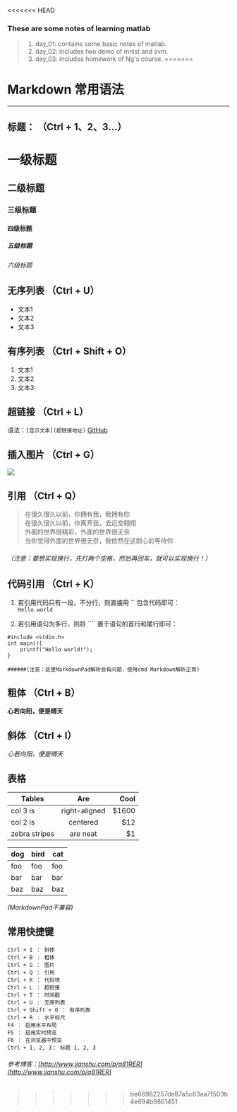 <<<<<<< HEAD
### These are some notes of learning matlab
> 1. day_01: contains some basic notes of matlab.
> 2. day_02: includes two demo of mnist and svm.
> 3. day_03: includes homework of Ng's course.
=======
# Markdown 常用语法
----------

## 标题： （Ctrl + 1、2、3...）
# 一级标题
## 二级标题
### 三级标题
#### 四级标题
##### 五级标题
###### 六级标题



## 无序列表 （Ctrl + U）
- 文本1
- 文本2
- 文本3

## 有序列表 （Ctrl + Shift + O）
1. 文本1
2. 文本2
3. 文本3



## 超链接 （Ctrl + L）
语法：`[显示文本](超链接地址)`
[GitHub](https://github.com)



## 插入图片 （Ctrl + G）
![](http://i.imgur.com/kYpRkLk.jpg)



## 引用 （Ctrl + Q）
> 在很久很久以前，你拥有我，我拥有你  
> 在很久很久以前，你离开我，去远空翱翔  
> 外面的世界很精彩，外面的世界很无奈  
> 当你觉得外面的世界很无奈，我依然在这耐心的等待你  
###### （注意：要想实现换行，先打两个空格，然后再回车，就可以实现换行！）



## 代码引用 （Ctrl + K）
1. 若引用代码只有一段，不分行，则直接用 `` 包含代码即可：  
	`Hello world`

2. 若引用语句为多行，则将 ```` 置于语句的首行和尾行即可：  
```
#include <stdio.h>  
int main(){ 
	printf("Hello world!");  
}
```  
	######(注意：这里MarkdownPad解析会有问题，使用cmd Markdown解析正常)



## 粗体 （Ctrl + B）
**心若向阳，便是晴天**  


## 斜体 （Ctrl + I）
*心若向阳，便是晴天*



## 表格 
| Tables        | Are           | Cool  |
| ------------- |:-------------:| -----:|
| col 3 is      | right-aligned | $1600 |
| col 2 is      | centered      |   $12 |
| zebra stripes | are neat      |    $1 |  

dog | bird | cat
----|------|----
foo | foo  | foo
bar | bar  | bar
baz | baz  | baz

*(MarkdownPad不兼容)*

## 常用快捷键

	Ctrl + I ： 斜体
	Ctrl + B ： 粗体
	Ctrl + G ： 图片
	Ctrl + Q ： 引用
	Ctrl + K ： 代码块
	Ctrl + L ： 超链接
	Ctrl + T ： 时间戳
	Ctrl + U ： 无序列表
	Ctrl + Shift + O ： 有序列表
	Ctrl + R ： 水平标尺
	F4 ： 启用水平布局
	F5 ： 启用实时预览
	F6 ： 在浏览器中预览
	Ctrl + 1, 2, 3： 标题 1, 2, 3


###### 参考博客：[http://www.jianshu.com/p/q81RER](http://www.jianshu.com/p/q81RER)
>>>>>>> be66962257de87a5c63aa7f503b4e694b9861451
